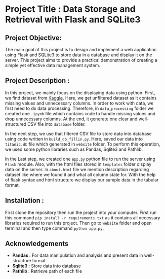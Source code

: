 # Project Title : Data Storage and Retrieval with Flask and SQLite3

## Project Objective: 
The main goal of this project is to design and implement a web application using Flask and SQLite3 to store data in a database and display it on the server. This project aims to provide a practical demonstration of creating a simple yet effective data management system.

## Project Description :
In this project, we mainly focus on the displaying data using python. First, we find dataset from [Kaggle](https://www.kaggle.com/datasets). Here, we get unfiltered dataset as it contains missing values and unnecessary columns. In order to work with data, we first need to do data processing. Therefore, in `data_processing` folder we created one `.ipynb` file which contains code to handle missing values and drop unnecessary columns. At the end, it generate one clear and well-structured CSV file into `database` folder.

In the next step, we use that filtered CSV file to store data into database using code written in `build_db_fillin.py`. Here, saved our data into `titanic.db` file which generated in `website` folder. To perform this operation, we used some python libraries such as Pandas, Sqlite3 and Pathlib.

In the Last step, we created one `app.py` python file to run the server using `Flask` module. Also, with the html files stored in `templates` folder display data on the server. In `about.html` file we mention description regarding dataset like where we found it and what all column state for. With  the help of flask syntax and html structure we display our sample data in the tabular format. 

## Installation :
First clone the repository then run the project into your computer. First run this command `pip install -r requirements.txt` as it contains all necessary libraries required to run this project. Then go to `website` folder and open terminal and then type command `python app.py`.

## Acknowledgements
 - __Pandas :__ For data manipulation and analysis and present data in well-structure format.
 - __Sqlite3 :__ Store data into database 
 - __Pathlib :__ Retrieve path of each file
